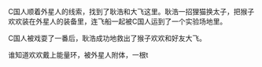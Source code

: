 C国人顺着外星人的线索，找到了耿浩和大飞这里。耿浩一招狸猫换太子，把猴子欢欢装在外星人的装备里，连飞船一起被C国人运到了一个实验场地里。

C国人被戏耍了一番后，耿浩成功地救出了猴子欢欢和好友大飞。

谁知道欢欢戴上能量环，被外星人附体，一根t











<!--stackedit_data:
eyJoaXN0b3J5IjpbLTE0MTg4MjE2MDcsMTM2NTY2Mjc5NywxOT
AxMTAwODgzXX0=
-->